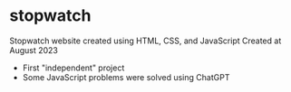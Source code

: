 # stopwatch
Stopwatch website created using HTML, CSS, and JavaScript
Created at August 2023

- First "independent" project
- Some JavaScript problems were solved using ChatGPT
